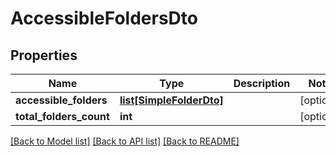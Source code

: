 # AccessibleFoldersDto

## Properties
Name | Type | Description | Notes
------------ | ------------- | ------------- | -------------
**accessible_folders** | [**list[SimpleFolderDto]**](SimpleFolderDto.md) |  | [optional] 
**total_folders_count** | **int** |  | [optional] 

[[Back to Model list]](../README.md#documentation-for-models) [[Back to API list]](../README.md#documentation-for-api-endpoints) [[Back to README]](../README.md)


